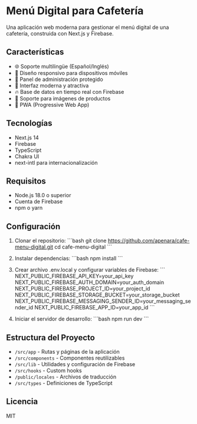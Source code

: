 # Menú Digital para Cafetería

Una aplicación web moderna para gestionar el menú digital de una cafetería, construida con Next.js y Firebase.

## Características

- 🌐 Soporte multilingüe (Español/Inglés)
- 📱 Diseño responsivo para dispositivos móviles
- 👤 Panel de administración protegido
- 🎨 Interfaz moderna y atractiva
- 🔥 Base de datos en tiempo real con Firebase
- 📸 Soporte para imágenes de productos
- 📱 PWA (Progressive Web App)

## Tecnologías

- Next.js 14
- Firebase
- TypeScript
- Chakra UI
- next-intl para internacionalización

## Requisitos

- Node.js 18.0 o superior
- Cuenta de Firebase
- npm o yarn

## Configuración

1. Clonar el repositorio:
\`\`\`bash
git clone https://github.com/apenara/cafe-menu-digital.git
cd cafe-menu-digital
\`\`\`

2. Instalar dependencias:
\`\`\`bash
npm install
\`\`\`

3. Crear archivo .env.local y configurar variables de Firebase:
\`\`\`
NEXT_PUBLIC_FIREBASE_API_KEY=your_api_key
NEXT_PUBLIC_FIREBASE_AUTH_DOMAIN=your_auth_domain
NEXT_PUBLIC_FIREBASE_PROJECT_ID=your_project_id
NEXT_PUBLIC_FIREBASE_STORAGE_BUCKET=your_storage_bucket
NEXT_PUBLIC_FIREBASE_MESSAGING_SENDER_ID=your_messaging_sender_id
NEXT_PUBLIC_FIREBASE_APP_ID=your_app_id
\`\`\`

4. Iniciar el servidor de desarrollo:
\`\`\`bash
npm run dev
\`\`\`

## Estructura del Proyecto

- `/src/app` - Rutas y páginas de la aplicación
- `/src/components` - Componentes reutilizables
- `/src/lib` - Utilidades y configuración de Firebase
- `/src/hooks` - Custom hooks
- `/public/locales` - Archivos de traducción
- `/src/types` - Definiciones de TypeScript

## Licencia

MIT